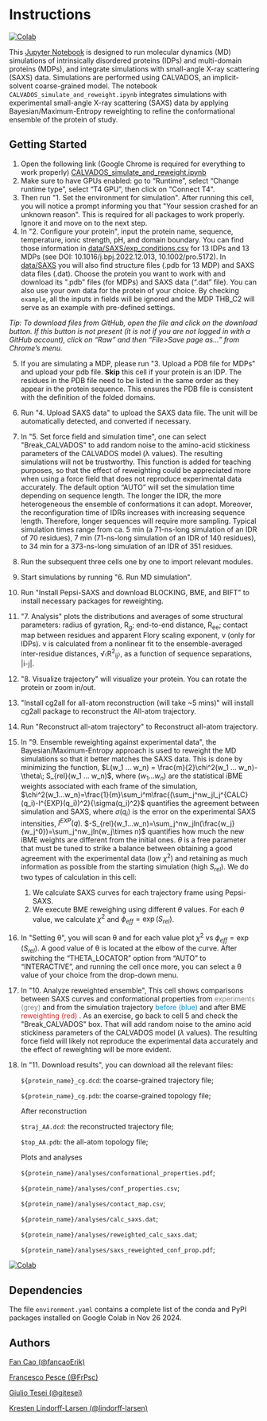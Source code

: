 # Instructions

[![Colab](https://colab.research.google.com/assets/colab-badge.svg)](https://colab.research.google.com/github/KULL-Centre/ColabCALVADOS/blob/main/simulate_and_reweight/CALVADOS_simulate_and_reweight.ipynb)

This [Jupyter Notebook](https://colab.research.google.com/github/KULL-Centre/ColabCALVADOS/blob/main/simulate_and_reweight/CALVADOS_simulate_and_reweight.ipynb) is designed to run molecular dynamics (MD) simulations of intrinsically disordered proteins (IDPs) and multi-domain proteins (MDPs), and integrate simulations with small-angle X-ray scattering (SAXS) data. Simulations are performed using CALVADOS, an implicit-solvent coarse-grained model. 
The notebook `CALVADOS_simulate_and_reweight.ipynb` integrates simulations with experimental small-angle X-ray scattering (SAXS) data by applying Bayesian/Maximum-Entropy reweighting to refine the conformational ensemble of the protein of study.

## Getting Started

1. Open the following link (Google Chrome is required for everything to work properly) [CALVADOS_simulate_and_reweight.ipynb](https://colab.research.google.com/github/KULL-Centre/ColabCALVADOS/blob/main/simulate_and_reweight/CALVADOS_simulate_and_reweight.ipynb)
2. Make sure to have GPUs enabled: go to “Runtime”, select “Change runtime type”, select “T4 GPU”, then click on "Connect T4".
3. Then run "1. Set the environment for simulation". After running this cell, you will notice a prompt informing you that "Your session crashed for an unknown reason". This is required for all packages to work properly. Ignore it and move on to the next step.
4. In "2. Configure your protein", input the protein name, sequence, temperature, ionic strength, pH, and domain boundary. You can find those information in [data/SAXS/exp_conditions.csv](https://github.com/KULL-Centre/ColabCALVADOS/blob/main/data/SAXS/exp_conditions.csv) for 13 IDPs and 13 MDPs (see DOI: 10.1016/j.bpj.2022.12.013, 10.1002/pro.5172). In [data/SAXS](https://github.com/KULL-Centre/ColabCALVADOS/tree/main/data/SAXS) you will also find structure files (.pdb for 13 MDP) and SAXS data files (.dat). Choose the protein you want to work with and download its ".pdb" files (for MDPs) and SAXS data (“.dat” file). You can also use your own data for the protein of your choice. By checking `example`, all the inputs in fields will be ignored and the MDP THB_C2 will serve as an example with pre-defined settings.

*Tip: To download files from GitHub, open the file and click on the download button. If this button is not present (it is not if you are not logged in with a GitHub account), click on “Raw” and then “File>Save page as…” from Chrome’s menu.*

5. If you are simulating a MDP, please run "3. Upload a PDB file for MDPs" and upload your pdb file. **Skip** this cell if your protein is an IDP. The residues in the PDB file need to be listed in the same order as they appear in the protein sequence. This ensures the PDB file is consistent with the definition of the folded domains. 
6. Run "4. Upload SAXS data" to upload the SAXS data file. The unit will be automatically detected, and converted if necessary.
7. In "5. Set force field and simulation time", one can select "Break_CALVADOS" to add random noise to the amino-acid stickiness parameters of the CALVADOS model (λ values). The resulting simulations will not be trustworthy. This function is added for teaching purposes, so that the effect of reweighting could be appreciated more when using a force field that does not reproduce experimental data accurately. The default option “AUTO” will set the simulation time depending on sequence length. The longer the IDR, the more heterogeneous the ensemble of conformations it can adopt. Moreover, the reconfiguration time of IDRs increases with increasing sequence length. Therefore, longer sequences will require more sampling. Typical simulation times range from ca. 5 min (a 71-ns-long simulation of an IDR of 70 residues), 7 min (71-ns-long simulation of an IDR of 140 residues), to 34 min for a 373-ns-long simulation of an IDR of 351 residues.
8. Run the subsequent three cells one by one to import relevant modules.
9. Start simulations by running "6. Run MD simulation".
10. Run "Install Pepsi-SAXS and download BLOCKING, BME, and BIFT" to install necessary packages for reweighting.
11. "7. Analysis" plots the distributions and averages of some structural parameters: radius of gyration, R<sub>g</sub>; end-to-end distance, R<sub>ee</sub>; contact map between residues and apparent Flory scaling exponent, ν (only for IDPs). ν is calculated from a nonlinear fit to the ensemble-averaged inter-residue distances, &#8730;&#9001;R<sup>2</sup><sub>ij</sub>&#9002;, as a function of sequence separations, |i-j|.
12. "8. Visualize trajectory" will visualize your protein. You can rotate the protein or zoom in/out.
13. "Install cg2all for all-atom reconstruction (will take ~5 mins)" will install cg2all package to reconstruct the All-atom trajectory.
14. Run "Reconstruct all-atom trajectory" to Reconstruct all-atom trajectory.
15. In "9. Ensemble reweighting against experimental data", the Bayesian/Maximum-Entropy approach is used to reweight the MD simulations so that it better matches the SAXS data. This is done by minimizing the function, $L(w_1 ... w_n) = \frac{m}{2}\chi^2(w_1 ... w_n)-\theta\; S_{rel}(w_1 ... w_n)$, where $(w_1 ... w_n)$ are the statistical iBME weights associated with each frame of the simulation, $\chi^2(w_1...w_n)=\frac{1}{m}\sum_i^m\frac{(\sum_j^nw_jI_j^{CALC}(q_i)-I^{EXP}(q_i))^2}{\sigma(q_i)^2}$ quantifies the agreement between simulation and SAXS, where $\sigma(q_i)$ is the error on the experimental SAXS intensities, $I^{EXP}(q)$. $-S_{rel}(w_1...w_n)=\sum_j^nw_jln(\frac{w_j}{w_j^0})=\sum_j^nw_jln(w_j\times n)$ quantifies how much the new iBME weights are different from the initial ones. $\theta$ is a free parameter that must be tuned to strike a balance between obtaining a good agreement with the experimental data (low $\chi^2$) and retaining as much information as possible from the starting simulation (high $S_{rel}$). We do two types of calculation in this cell:
    1. We calculate SAXS curves for each trajectory frame using Pepsi-SAXS.
    2. We execute BME reweighing using different $\theta$ values. For each $\theta$ value, we calculate $\chi^2$ and $\phi_{eff}=\exp(S_{rel})$.
16. In "Setting θ", you will scan θ and for each value plot $\chi^2$ vs $\phi_{eff}=\exp(S_{rel})$. A good value of θ is located at the elbow of the curve. After switching the “THETA_LOCATOR” option from “AUTO” to “INTERACTIVE”, and running the cell once more, you can select a θ value of your choice from the drop-down menu.
17. In "10. Analyze reweighted ensemble", This cell shows comparisons between SAXS curves and conformational properties from <font color='#808080'>experiments (grey) </font> and from the simulation trajectory <font color='#058ED9'>before (blue) </font> and after BME <font color='#d42828'>reweighting (red) </font>. As an exercise, go back to cell 5 and check the "Break_CALVADOS" box. That will add random noise to the amino acid stickiness parameters of the CALVADOS model ($\lambda$ values). The resulting force field will likely not reproduce the experimental data accurately and the effect of reweighting will be more evident. 
18. In "11. Download results", you can download all the relevant files:

    `${protein_name}_cg.dcd`: the coarse-grained trajectory file;

    `${protein_name}_cg.pdb`: the coarse-grained topology file;
    
    After reconstruction
    
    `$traj_AA.dcd`: the reconstructed trajectory file;
    
    `$top_AA.pdb`: the all-atom topology file;
    
    Plots and analyses
    
    `${protein_name}/analyses/conformational_properties.pdf`;
    
    `${protein_name}/analyses/conf_properties.csv`;
    
    `${protein_name}/analyses/contact_map.csv`;
    
    `${protein_name}/analyses/calc_saxs.dat`;
    
    `${protein_name}/analyses/reweighted_calc_saxs.dat`;
    
    `${protein_name}/analyses/saxs_reweighted_conf_prop.pdf`;





[![Colab](https://colab.research.google.com/assets/colab-badge.svg)](https://colab.research.google.com/github/KULL-Centre/ColabCALVADOS/blob/main/simulate_and_reweight/CALVADOS_simulate_and_reweight.ipynb)

## Dependencies

The file `environment.yaml` contains a complete list of the conda and PyPI packages installed on Google Colab in Nov 26 2024.

## Authors

[Fan Cao (@fancaoErik)](https://github.com/fancaoErik)

[Francesco Pesce (@FrPsc)](https://github.com/FrPsc)

[Giulio Tesei (@gitesei)](https://github.com/gitesei)

[Kresten Lindorff-Larsen (@lindorff-larsen)](https://github.com/lindorff-larsen)

